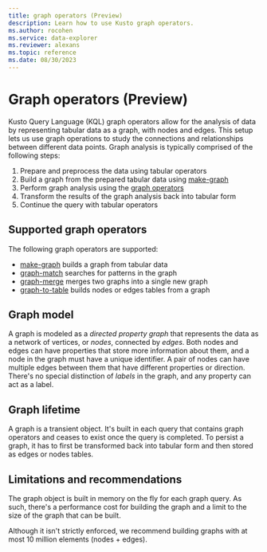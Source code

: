 ```yaml
---
title: graph operators (Preview)
description: Learn how to use Kusto graph operators.
ms.author: rocohen
ms.service: data-explorer
ms.reviewer: alexans
ms.topic: reference
ms.date: 08/30/2023
---
```

# Graph operators (Preview)

Kusto Query Language (KQL) graph operators allow for the analysis of data by representing tabular data as a graph, with nodes and edges. This setup lets us use graph operations to study the connections and relationships between different data points. Graph analysis is typically comprised of the following steps:

1. Prepare and preprocess the data using tabular operators
1. Build a graph from the prepared tabular data using [make-graph](make-graph-operator.md)
1. Perform graph analysis using the [graph operators](#supported-graph-operators)
1. Transform the results of the graph analysis back into tabular form
1. Continue the query with tabular operators

## Supported graph operators

The following graph operators are supported:

* [make-graph](make-graph-operator.md) builds a graph from tabular data
* [graph-match](graph-match-operator.md) searches for patterns in the graph
* [graph-merge](graph-merge-operator.md) merges two graphs into a single new graph 
* [graph-to-table](graph-to-table-operator.md) builds nodes or edges tables from a graph

## Graph model

A graph is modeled as a *directed property graph* that represents the data as a network of vertices, or *nodes*, connected by *edges*. Both nodes and edges can have properties that store more information about them, and a node in the graph must have a unique identifier. A pair of nodes can have multiple edges between them that have different properties or direction. There's no special distinction of *labels* in the graph, and any property can act as a label.

## Graph lifetime

A graph is a transient object. It's built in each query that contains graph operators and ceases to exist once the query is completed. To persist a graph, it has to first be transformed back into tabular form and then stored as edges or nodes tables.

## Limitations and recommendations

The graph object is built in memory on the fly for each graph query. As such, there's a performance cost for building the graph and a limit to the size of the graph that can be built.

Although it isn't strictly enforced, we recommend building graphs with at most 10 million elements (nodes + edges).
